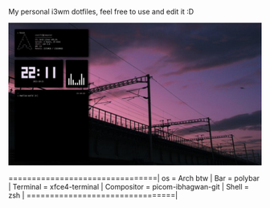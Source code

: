 My personal i3wm dotfiles, feel free to use and edit it :D

<img src="photo_2021-10-21_22-11-19.jpg">

================================|
os         = Arch btw           |
Bar        = polybar            |
Terminal   = xfce4-terminal     |
Compositor = picom-ibhagwan-git |
Shell      = zsh                |
================================|
